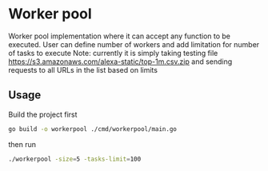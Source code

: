 # Worker pool

Worker pool implementation where it can accept any function to be executed. User can define number of workers and add
limitation for number of tasks to execute
Note: currently it is simply taking testing file https://s3.amazonaws.com/alexa-static/top-1m.csv.zip and sending 
requests to all URLs in the list based on limits

## Usage
Build the project first
```sh
go build -o workerpool ./cmd/workerpool/main.go
```

then run
``` sh 
./workerpool -size=5 -tasks-limit=100
```
